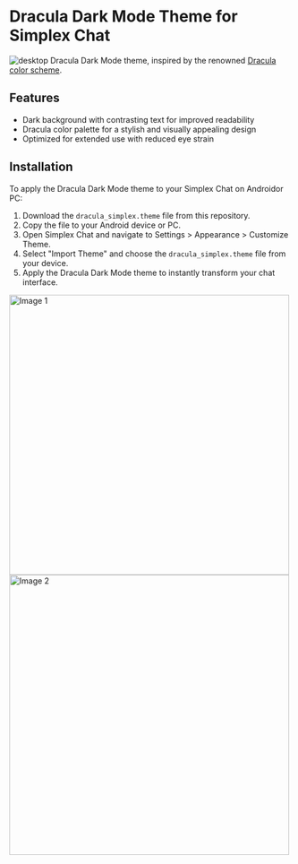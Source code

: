# Dracula Dark Mode Theme for Simplex Chat
![desktop](https://i.imgur.com/tQKdJUM.png)
Dracula Dark Mode theme, inspired by the renowned [Dracula color scheme](https://draculatheme.com/contribute#color-palette).

## Features
- Dark background with contrasting text for improved readability
- Dracula color palette for a stylish and visually appealing design
- Optimized for extended use with reduced eye strain

## Installation
To apply the Dracula Dark Mode theme to your Simplex Chat on Androidor PC:

1. Download the `dracula_simplex.theme` file from this repository.
2. Copy the file to your Android device or PC.
3. Open Simplex Chat and navigate to Settings > Appearance > Customize Theme.
4. Select "Import Theme" and choose the `dracula_simplex.theme` file from your device.
5. Apply the Dracula Dark Mode theme to instantly transform your chat interface.

<img src="https://i.imgur.com/kn5yFfD.png" alt="Image 1" height="500"> <img src="https://i.imgur.com/Kz9BskV.png" alt="Image 2" height="500">
